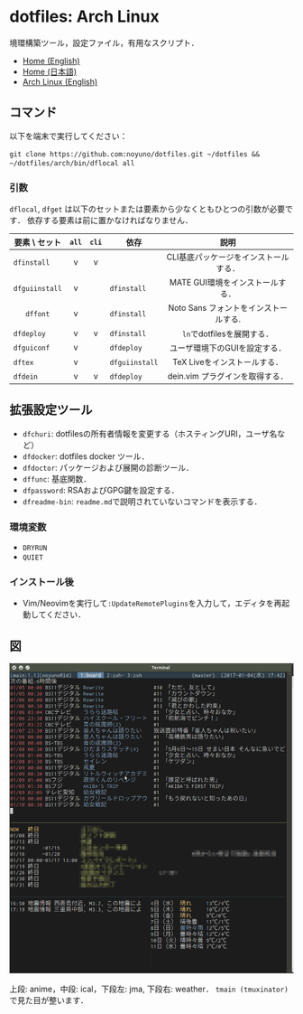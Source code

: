 # dotfiles: Arch Linux

境環構築ツール，設定ファイル，有用なスクリプト．

- [Home (English)](https://github.com/noyuno/dotfiles/blob/master/readme.md)
- [Home (日本語)](https://github.com/noyuno/dotfiles/blob/master/readme-ja.md)
- [Arch Linux (English)](https://github.com/noyuno/dotfiles/blob/master/readme-arch.md)

## コマンド

以下を端末で実行してください：

    git clone https://github.com:noyuno/dotfiles.git ~/dotfiles && ~/dotfiles/arch/bin/dflocal all

### 引数

`dflocal`, `dfget` は以下のセットまたは要素から少なくともひとつの引数が必要です．
依存する要素は前に置かなければなりません．

| 要素 \ セット  | `all` | `cli` | 依存           | 説明                      |
| :------------: | :---: | :---: | :------------: | :-----------------------: |
| `dfinstall   ` | v     | v     |                | CLI基底パッケージをインストールする． |
| `dfguiinstall` | v     |       | `dfinstall   ` | MATE GUI環境をインストールする． |
| `dffont`       | v     |       | `dfinstall   ` | Noto Sans フォントをインストールする. |
| `dfdeploy    ` | v     | v     | `dfinstall   ` | `ln`でdotfilesを展開する．|
| `dfguiconf   ` | v     |       | `dfdeploy    ` | ユーザ環境下のGUIを設定する．|
| `dftex       ` | v     |       | `dfguiinstall` | TeX Liveをインストールする．|
| `dfdein      ` | v     | v     | `dfdeploy    ` | dein.vim プラグインを取得する． |

## 拡張設定ツール

- `dfchuri`: dotfilesの所有者情報を変更する（ホスティングURI，ユーザ名など）
- `dfdocker`: dotfiles docker ツール．
- `dfdoctor`: パッケージおよび展開の診断ツール．
- `dffunc`: 基底関数．
- `dfpassword`: RSAおよびGPG鍵を設定する．
- `dfreadme-bin`: `readme.md`で説明されていないコマンドを表示する．

### 環境変数

- `DRYRUN`
- `QUIET`

### インストール後

- Vim/Neovimを実行して`:UpdateRemotePlugins`を入力して，エディタを再起動してください．

## 図

![fig](https://raw.githubusercontent.com/noyuno/dotfiles/master/fig/fig.png)

上段: anime，中段: ical，下段左: jma, 下段右: weather．
`tmain (tmuxinator)`で見た目が整います．


